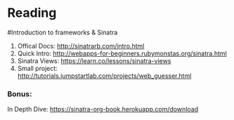 # Reading

#Introduction to frameworks & Sinatra

1. Offical Docs: http://sinatrarb.com/intro.html
2. Quick Intro: http://webapps-for-beginners.rubymonstas.org/sinatra.html
3. Sinatra Views: https://learn.co/lessons/sinatra-views
4. Small project: http://tutorials.jumpstartlab.com/projects/web_guesser.html 


### Bonus: 
In Depth Dive: https://sinatra-org-book.herokuapp.com/download
